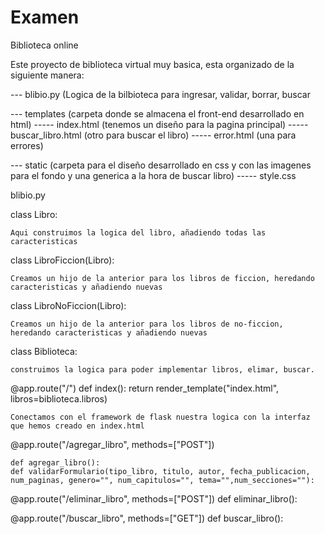 # Examen
Biblioteca online 

Este proyecto de biblioteca virtual muy basica, esta organizado de la siguiente manera:

--- blibio.py (Logica de la bilbioteca para ingresar, validar, borrar, buscar

--- templates (carpeta donde se almacena el front-end desarrollado en html)
-----   index.html (tenemos un diseño para la pagina principal)
-----   buscar_libro.html (otro para buscar el libro) 
-----   error.html (una para errores)

---  static (carpeta para el diseño desarrollado en css y con las imagenes para el fondo y una generica a la hora de buscar libro)
-----    style.css


blibio.py 

  class Libro:
    
    Aqui construimos la logica del libro, añadiendo todas las caracteristicas
  
  class LibroFiccion(Libro):
      
    Creamos un hijo de la anterior para los libros de ficcion, heredando caracteristicas y añadiendo nuevas 


  class LibroNoFiccion(Libro):
     
    Creamos un hijo de la anterior para los libros de no-ficcion, heredando caracteristicas y añadiendo nuevas 

  
  class Biblioteca:
  
    construimos la logica para poder implementar libros, elimar, buscar.
  
  @app.route("/")
    def index():
      return render_template("index.html", libros=biblioteca.libros)
      
    Conectamos con el framework de flask nuestra logica con la interfaz que hemos creado en index.html
    
  @app.route("/agregar_libro", methods=["POST"])
  
    def agregar_libro():
    def validarFormulario(tipo_libro, titulo, autor, fecha_publicacion, num_paginas, genero="", num_capitulos="", tema="",num_secciones=""):

  @app.route("/eliminar_libro", methods=["POST"])
    def eliminar_libro():
    
  @app.route("/buscar_libro", methods=["GET"])
    def buscar_libro():
